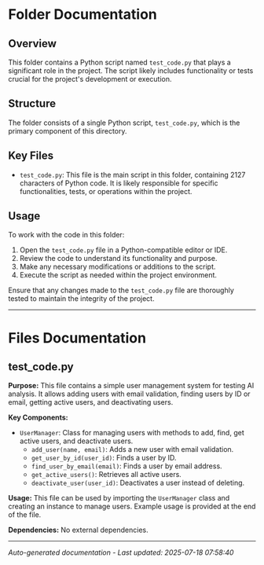 # Folder Documentation

## Overview
This folder contains a Python script named `test_code.py` that plays a significant role in the project. The script likely includes functionality or tests crucial for the project's development or execution.

## Structure
The folder consists of a single Python script, `test_code.py`, which is the primary component of this directory.

## Key Files
- `test_code.py`: This file is the main script in this folder, containing 2127 characters of Python code. It is likely responsible for specific functionalities, tests, or operations within the project.

## Usage
To work with the code in this folder:
1. Open the `test_code.py` file in a Python-compatible editor or IDE.
2. Review the code to understand its functionality and purpose.
3. Make any necessary modifications or additions to the script.
4. Execute the script as needed within the project environment.

Ensure that any changes made to the `test_code.py` file are thoroughly tested to maintain the integrity of the project.

---

# Files Documentation

## test_code.py

**Purpose:** This file contains a simple user management system for testing AI analysis. It allows adding users with email validation, finding users by ID or email, getting active users, and deactivating users.

**Key Components:**
- `UserManager`: Class for managing users with methods to add, find, get active users, and deactivate users.
    - `add_user(name, email)`: Adds a new user with email validation.
    - `get_user_by_id(user_id)`: Finds a user by ID.
    - `find_user_by_email(email)`: Finds a user by email address.
    - `get_active_users()`: Retrieves all active users.
    - `deactivate_user(user_id)`: Deactivates a user instead of deleting.

**Usage:** This file can be used by importing the `UserManager` class and creating an instance to manage users. Example usage is provided at the end of the file.

**Dependencies:** No external dependencies.

---
*Auto-generated documentation - Last updated: 2025-07-18 07:58:40*
